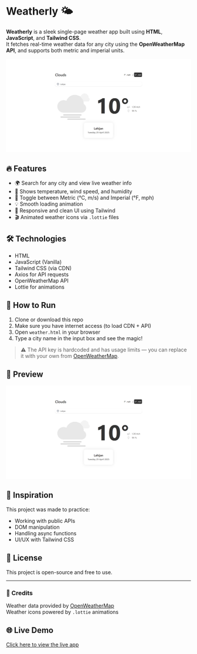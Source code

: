 # Weatherly 🌤️

**Weatherly** is a sleek single-page weather app built using **HTML**, **JavaScript**, and **Tailwind CSS**.  
It fetches real-time weather data for any city using the **OpenWeatherMap API**, and supports both metric and imperial units.

![Weatherly Screenshot](./weather-app.png)

## 🔥 Features
- 🌍 Search for any city and view live weather info
- 💨 Shows temperature, wind speed, and humidity
- 🔁 Toggle between Metric (°C, m/s) and Imperial (°F, mph)
- 💡 Smooth loading animation
- 🎨 Responsive and clean UI using Tailwind
- 🎬 Animated weather icons via `.lottie` files

## 🛠️ Technologies
- HTML
- JavaScript (Vanilla)
- Tailwind CSS (via CDN)
- Axios for API requests
- OpenWeatherMap API
- Lottie for animations

## 🚀 How to Run
1. Clone or download this repo
2. Make sure you have internet access (to load CDN + API)
3. Open `weather.html` in your browser
4. Type a city name in the input box and see the magic!

> ⚠️ The API key is hardcoded and has usage limits — you can replace it with your own from [OpenWeatherMap](https://openweathermap.org/).

## 📸 Preview

![App UI](./weather-app.png)

## 🧠 Inspiration
This project was made to practice:
- Working with public APIs
- DOM manipulation
- Handling async functions
- UI/UX with Tailwind CSS

## 📝 License
This project is open-source and free to use.

---

### 🤝 Credits
Weather data provided by [OpenWeatherMap](https://openweathermap.org)  
Weather icons powered by `.lottie` animations


## 🌐 Live Demo
[Click here to view the live app](https://mrezarp.github.io/weatherly/)
